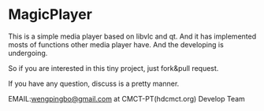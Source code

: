 MagicPlayer
===========
This is a simple media player based on libvlc and qt. And it has implemented
mosts of functions other media player have. And the developing is undergoing.

So if you are interested in this tiny project, just fork&pull request.

If you have any question, discuss is a pretty manner.

EMAIL:wengpingbo@gmail.com at CMCT-PT(hdcmct.org) Develop Team
